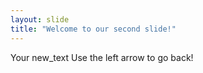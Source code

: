 ```yaml
---
layout: slide
title: "Welcome to our second slide!"
---
```

Your new_text
Use the left arrow to go back!
